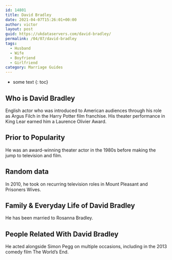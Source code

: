 ```yaml
---
id: 14801
title: David Bradley
date: 2021-04-07T15:26:01+00:00
author: victor
layout: post
guid: https://ukdataservers.com/david-bradley/
permalink: /04/07/david-bradley
tags:
  - Husband
  - Wife
  - Boyfriend
  - Girlfriend
category: Marriage Guides
---
```


* some text
{: toc}


## Who is David Bradley



English actor who was introduced to American audiences through his role as Argus Filch in the Harry Potter film franchise. His theater performance in King Lear earned him a Laurence Olivier Award.

                
                
                
## Prior to Popularity



He was an award-winning theater actor in the 1980s before making the jump to television and film.

                
                
                
## Random data



In 2010, he took on recurring television roles in Mount Pleasant and Prisoners Wives.

                
                
                
## Family & Everyday Life of David Bradley



He has been married to Rosanna Bradley.

                
                
                
## People Related With David Bradley



He acted alongside Simon Pegg on multiple occasions, including in the 2013 comedy film The World&#8217;s End.

                
              
            
          
          
          